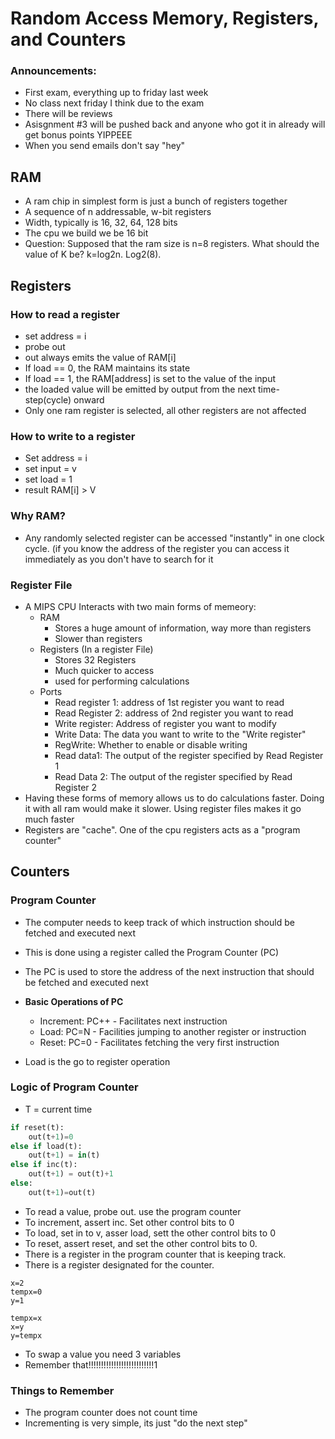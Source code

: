 # Random Access Memory, Registers, and Counters 

### Announcements:
* First exam, everything up to friday last week
* No class next friday I think due to the exam
* There will be reviews
* Asisgnment #3 will be pushed back and anyone who got it in already will get bonus points YIPPEEE
* When you send emails don't say "hey"

## RAM
* A ram chip in simplest form is just a bunch of registers together
* A sequence of n addressable, w-bit registers
* Width, typically is 16, 32, 64, 128 bits
* The cpu we build we be 16 bit
* Question: Supposed that the ram size is n=8 registers. What should the value of K be? k=log2n. Log2(8).

## Registers

### How to read a register
* set address = i
* probe out
* out always emits the value of RAM[i]
* If load == 0, the RAM maintains its state
* If load == 1, the RAM[address] is set to the value of the input
* the loaded value will be emitted by output from the next time-step(cycle) onward
* Only one ram register is selected, all other registers are not affected

### How to write to a register
* Set address = i
* set input = v
* set load = 1
* result RAM[i] > V

### Why RAM?
* Any randomly selected register can be accessed "instantly" in one clock cycle. (if you know the address of the register you can access it immediately as you don't have to search for it

### Register File
* A MIPS CPU Interacts with two main forms of memeory:
	* RAM
		* Stores a huge amount of information, way more than registers
		* Slower than registers
	* Registers (In a register File)
		* Stores 32 Registers
		* Much quicker to access
		* used for performing calculations
	* Ports
		* Read register 1: address of 1st register you want to read
		* Read Register 2: address of 2nd register you want to read
		* Write register: Address of register you want to modify
		* Write Data: The data you want to write to the "Write register"
		* RegWrite: Whether to enable or disable writing
		* Read data1: The output of the register specified by Read Register 1
		* Read Data 2: The output of the register specified by Read Register 2
* Having these forms of memory allows us to do calculations faster. Doing it with all ram would make it slower. Using register files makes it go much faster
* Registers are "cache". One of the cpu registers acts as a "program counter"
## Counters

### Program Counter
* The computer needs to keep track of which instruction should be fetched and executed next
* This is done using a register called the Program Counter (PC)
* The PC is used to store the address of the next instruction that should be fetched and executed next

* **Basic Operations of PC**
	* Increment: PC++ - Facilitates next instruction
	* Load: PC=N - Facilities jumping to another register or instruction
	* Reset: PC=0 - Facilitates fetching the very first instruction
* Load is the go to register operation
### Logic of Program Counter
* T = current time
```python
if reset(t): 
	out(t+1)=0
else if load(t):
	out(t+1) = in(t)
else if inc(t):
	out(t+1) = out(t)+1
else:
	out(t+1)=out(t)
```
* To read a value, probe out. use the program counter
* To increment, assert inc. Set other control bits to 0
* To load, set in to v, asser load, sett the other control bits to 0
* To reset, assert reset, and set the other control bits to 0.
* There is a register in the program counter that is keeping track. 
* There is a register designated for the counter.
```
x=2
tempx=0
y=1

tempx=x
x=y
y=tempx
```
* To swap a value you need 3 variables
* Remember that!!!!!!!!!!!!!!!!!!!!!!!!!!1

### Things to Remember
* The program counter does not count time
* Incrementing is very simple, its just "do the next step"



